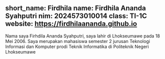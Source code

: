 short_name: Firdhila
name: Firdhila Ananda Syahputri
nim: 2024573010014
class: TI-1C
website: https://firdhilaananda.github.io
---
Nama saya Firhdila Ananda Syahputri, saya lahir di Lhokseumawe pada 18 Mei 2006. Saya merupakan mahasiswa semester 2 jurusan Teknologi Informasi dan Komputer prodi Teknik Informatika di Politeknik Negeri Lhokseumawe 
        
